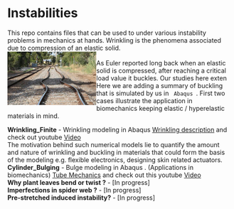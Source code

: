 # Instabilities
This repo contains files that can be used to under various instability problems in mechanics at hands. Wrinkling is the phenomena associated due to compression of an elastic solid. <br />
<img src="https://github.com/metaconsultants/Instability/blob/main/Buckling.PNG" width=200 align=left> <br />
As Euler reported long back when an elastic solid is compressed, after reaching a critical load value it buckles. Our studies here exten
Here we are adding a summary of buckling that is simulated by us in <code> Abaqus </code>.  First two cases illustrate the application in biomechanics keeping elastic / hyperelastic materials in mind. 

**Wrinkling_Finite** - Wrinkling modeling in Abaqus [Wrinkling description](https://github.com/metaconsultants/Instability/wiki/Wrinkling) and check out youtube [Video](https://www.youtube.com/watch?v=NS9HBB6fpzU) <br /> 
The motivation behind such numerical models lie to  quantify the amount and nature of wrinkling and buckling in materials that could form the basis of the modeling e.g. flexible electronics, designing skin related actuators. <br /> 
**Cylinder_Bulging** - Bulge modeling in Abaqus . (Applications in biomechanics) [Tube Mechanics](https://github.com/metaconsultants/Instability/wiki/Bulging) and check out this youtube [Video](https://www.youtube.com/watch?v=yYXma5H8h8Y) <br />
**Why plant leaves bend or twist ?** - [In progress]  <br />
**Imperfections in spider web  ?** - [In progress]  <br />
**Pre-stretched induced instability?** - [In progress]  <br />
